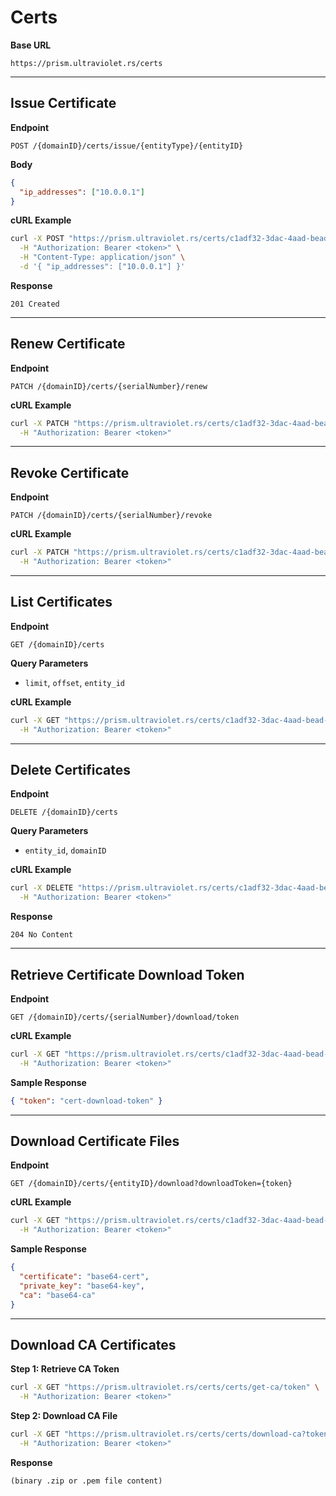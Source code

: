 # Certs

**Base URL**

```
https://prism.ultraviolet.rs/certs
```

---

## Issue Certificate

**Endpoint**

```
POST /{domainID}/certs/issue/{entityType}/{entityID}
```

**Body**

```json
{
  "ip_addresses": ["10.0.0.1"]
}
```

**cURL Example**

```bash
curl -X POST "https://prism.ultraviolet.rs/certs/c1adf32-3dac-4aad-bead-ae96fe071239/certs/issue/computation/comp-123?domainID=c1adf32-3dac-4aad-bead-ae96fe071239" \
  -H "Authorization: Bearer <token>" \
  -H "Content-Type: application/json" \
  -d '{ "ip_addresses": ["10.0.0.1"] }'
```

**Response**

```http
201 Created
```

---

## Renew Certificate

**Endpoint**

```
PATCH /{domainID}/certs/{serialNumber}/renew
```

**cURL Example**

```bash
curl -X PATCH "https://prism.ultraviolet.rs/certs/c1adf32-3dac-4aad-bead-ae96fe071239/certs/serial-abc/renew?domainID=c1adf32-3dac-4aad-bead-ae96fe071239" \
  -H "Authorization: Bearer <token>"
```

---

## Revoke Certificate

**Endpoint**

```
PATCH /{domainID}/certs/{serialNumber}/revoke
```

**cURL Example**

```bash
curl -X PATCH "https://prism.ultraviolet.rs/certs/c1adf32-3dac-4aad-bead-ae96fe071239/certs/serial-abc/revoke?domainID=c1adf32-3dac-4aad-bead-ae96fe071239" \
  -H "Authorization: Bearer <token>"
```

---

## List Certificates

**Endpoint**

```
GET /{domainID}/certs
```

**Query Parameters**

- `limit`, `offset`, `entity_id`

**cURL Example**

```bash
curl -X GET "https://prism.ultraviolet.rs/certs/c1adf32-3dac-4aad-bead-ae96fe071239/certs?domainID=c1adf32-3dac-4aad-bead-ae96fe071239&limit=10" \
  -H "Authorization: Bearer <token>"
```

---

## Delete Certificates

**Endpoint**

```
DELETE /{domainID}/certs
```

**Query Parameters**

- `entity_id`, `domainID`

**cURL Example**

```bash
curl -X DELETE "https://prism.ultraviolet.rs/certs/c1adf32-3dac-4aad-bead-ae96fe071239/certs?domainID=c1adf32-3dac-4aad-bead-ae96fe071239&entity_id=comp-123" \
  -H "Authorization: Bearer <token>"
```

**Response**

```http
204 No Content
```

---

## Retrieve Certificate Download Token

**Endpoint**

```
GET /{domainID}/certs/{serialNumber}/download/token
```

**cURL Example**

```bash
curl -X GET "https://prism.ultraviolet.rs/certs/c1adf32-3dac-4aad-bead-ae96fe071239/certs/serial-abc/download/token?domainID=c1adf32-3dac-4aad-bead-ae96fe071239" \
  -H "Authorization: Bearer <token>"
```

**Sample Response**

```json
{ "token": "cert-download-token" }
```

---

## Download Certificate Files

**Endpoint**

```
GET /{domainID}/certs/{entityID}/download?downloadToken={token}
```

**cURL Example**

```bash
curl -X GET "https://prism.ultraviolet.rs/certs/c1adf32-3dac-4aad-bead-ae96fe071239/certs/comp-123/download?downloadToken=cert-download-token&domainID=c1adf32-3dac-4aad-bead-ae96fe071239" \
  -H "Authorization: Bearer <token>"
```

**Sample Response**

```json
{
  "certificate": "base64-cert",
  "private_key": "base64-key",
  "ca": "base64-ca"
}
```

---

## Download CA Certificates

**Step 1: Retrieve CA Token**

```bash
curl -X GET "https://prism.ultraviolet.rs/certs/certs/get-ca/token" \
  -H "Authorization: Bearer <token>"
```

**Step 2: Download CA File**

```bash
curl -X GET "https://prism.ultraviolet.rs/certs/certs/download-ca?token=ca-token" \
  -H "Authorization: Bearer <token>"
```

**Response**

```http
(binary .zip or .pem file content)
```
